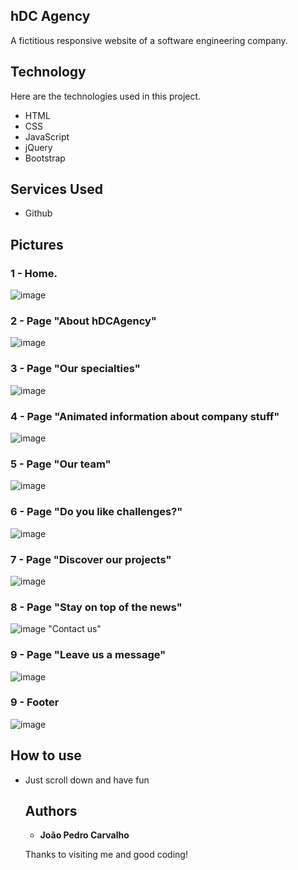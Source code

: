 ## hDC Agency
A fictitious responsive website of a software engineering company.



## Technology 

Here are the technologies used in this project.

* HTML
* CSS
* JavaScript
* jQuery
* Bootstrap

## Services Used

* Github


## Pictures


### 1 - Home.
![image](https://user-images.githubusercontent.com/91575096/166114335-babfa277-d5dc-4cd4-b214-3ef031fcb7de.png)

### 2 - Page "About hDCAgency"

![image](https://user-images.githubusercontent.com/91575096/166114391-b1203e6f-d767-4be7-8516-01600cbf96f0.png)

### 3 - Page "Our specialties"

![image](https://user-images.githubusercontent.com/91575096/166114478-9320bbaa-fa00-4ac0-8609-3a001e80501e.png)

### 4 - Page "Animated information about company stuff"

![image](https://user-images.githubusercontent.com/91575096/166114501-61953bb9-9b44-4239-a08b-6286f413d283.png)

### 5 - Page "Our team"

![image](https://user-images.githubusercontent.com/91575096/166114541-6083945b-b30f-4d50-b89e-91e732dcf8cf.png)


### 6 - Page "Do you like challenges?"

![image](https://user-images.githubusercontent.com/91575096/166114571-00eb2056-3191-4112-b332-9f3921958c3a.png)

### 7 - Page "Discover our projects"

![image](https://user-images.githubusercontent.com/91575096/166114593-21dcce73-0d6e-4a3f-bcfa-005dad28e278.png)

### 8 - Page "Stay on top of the news"

![image](https://user-images.githubusercontent.com/91575096/166114627-072de860-1b9d-42de-9e52-55ad6c12c734.png)
"Contact us"
### 9 - Page "Leave us a message"

![image](https://user-images.githubusercontent.com/91575096/166114724-7ca6842e-a564-42f7-83af-5cdf85460d1f.png)

### 9 - Footer

![image](https://user-images.githubusercontent.com/91575096/166114799-2803c346-9a65-4def-85f4-01edd5c19ae0.png)






## How to use

* Just scroll down and have fun






  ## Authors

  * **João Pedro Carvalho** 


  Thanks to visiting me and good coding!
